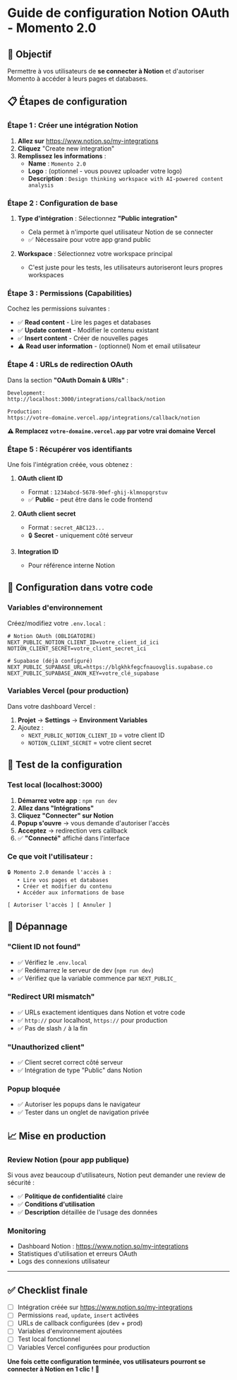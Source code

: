 # Guide de configuration Notion OAuth - Momento 2.0

## 🎯 Objectif
Permettre à vos utilisateurs de **se connecter à Notion** et d'autoriser Momento à accéder à leurs pages et databases.

## 📋 Étapes de configuration

### **Étape 1 : Créer une intégration Notion**

1. **Allez sur** https://www.notion.so/my-integrations
2. **Cliquez** "Create new integration"
3. **Remplissez les informations** :
   - **Name** : `Momento 2.0`
   - **Logo** : (optionnel - vous pouvez uploader votre logo)
   - **Description** : `Design thinking workspace with AI-powered content analysis`

### **Étape 2 : Configuration de base**

1. **Type d'intégration** : Sélectionnez **"Public integration"**
   - Cela permet à n'importe quel utilisateur Notion de se connecter
   - ✅ Nécessaire pour votre app grand public

2. **Workspace** : Sélectionnez votre workspace principal
   - C'est juste pour les tests, les utilisateurs autoriseront leurs propres workspaces

### **Étape 3 : Permissions (Capabilities)**

Cochez les permissions suivantes :
- ✅ **Read content** - Lire les pages et databases
- ✅ **Update content** - Modifier le contenu existant  
- ✅ **Insert content** - Créer de nouvelles pages
- ⚠️ **Read user information** - (optionnel) Nom et email utilisateur

### **Étape 4 : URLs de redirection OAuth**

Dans la section **"OAuth Domain & URIs"** :

```
Development:
http://localhost:3000/integrations/callback/notion

Production:
https://votre-domaine.vercel.app/integrations/callback/notion
```

**⚠️ Remplacez `votre-domaine.vercel.app` par votre vrai domaine Vercel**

### **Étape 5 : Récupérer vos identifiants**

Une fois l'intégration créée, vous obtenez :

1. **OAuth client ID** 
   - Format : `1234abcd-5678-90ef-ghij-klmnopqrstuv`
   - ✅ **Public** - peut être dans le code frontend

2. **OAuth client secret**
   - Format : `secret_ABC123...`
   - 🔒 **Secret** - uniquement côté serveur

3. **Integration ID** 
   - Pour référence interne Notion

## 🔧 Configuration dans votre code

### **Variables d'environnement**

Créez/modifiez votre `.env.local` :

```env
# Notion OAuth (OBLIGATOIRE)
NEXT_PUBLIC_NOTION_CLIENT_ID=votre_client_id_ici
NOTION_CLIENT_SECRET=votre_client_secret_ici

# Supabase (déjà configuré)
NEXT_PUBLIC_SUPABASE_URL=https://blgkhkfegcfnauovglis.supabase.co
NEXT_PUBLIC_SUPABASE_ANON_KEY=votre_clé_supabase
```

### **Variables Vercel (pour production)**

Dans votre dashboard Vercel :
1. **Projet** → **Settings** → **Environment Variables**
2. Ajoutez :
   - `NEXT_PUBLIC_NOTION_CLIENT_ID` = votre client ID
   - `NOTION_CLIENT_SECRET` = votre client secret

## 🧪 Test de la configuration

### **Test local (localhost:3000)**

1. **Démarrez votre app** : `npm run dev`
2. **Allez dans "Intégrations"** 
3. **Cliquez "Connecter" sur Notion**
4. **Popup s'ouvre** → vous demande d'autoriser l'accès
5. **Acceptez** → redirection vers callback
6. ✅ **"Connecté"** affiché dans l'interface

### **Ce que voit l'utilisateur :**

```
🔒 Momento 2.0 demande l'accès à :
   • Lire vos pages et databases
   • Créer et modifier du contenu  
   • Accéder aux informations de base

[ Autoriser l'accès ] [ Annuler ]
```

## 🚨 Dépannage

### **"Client ID not found"**
- ✅ Vérifiez le `.env.local`
- ✅ Redémarrez le serveur de dev (`npm run dev`)
- ✅ Vérifiez que la variable commence par `NEXT_PUBLIC_`

### **"Redirect URI mismatch"**
- ✅ URLs exactement identiques dans Notion et votre code
- ✅ `http://` pour localhost, `https://` pour production
- ✅ Pas de slash `/` à la fin

### **"Unauthorized client"**
- ✅ Client secret correct côté serveur
- ✅ Intégration de type "Public" dans Notion

### **Popup bloquée**
- ✅ Autoriser les popups dans le navigateur
- ✅ Tester dans un onglet de navigation privée

## 📈 Mise en production

### **Review Notion (pour app publique)**
Si vous avez beaucoup d'utilisateurs, Notion peut demander une review de sécurité :
- ✅ **Politique de confidentialité** claire
- ✅ **Conditions d'utilisation** 
- ✅ **Description** détaillée de l'usage des données

### **Monitoring**
- Dashboard Notion : https://www.notion.so/my-integrations
- Statistiques d'utilisation et erreurs OAuth
- Logs des connexions utilisateur

---

## ✅ **Checklist finale**

- [ ] Intégration créée sur https://www.notion.so/my-integrations
- [ ] Permissions `read`, `update`, `insert` activées
- [ ] URLs de callback configurées (dev + prod)
- [ ] Variables d'environnement ajoutées
- [ ] Test local fonctionnel
- [ ] Variables Vercel configurées pour production

**Une fois cette configuration terminée, vos utilisateurs pourront se connecter à Notion en 1 clic !** 🎉
